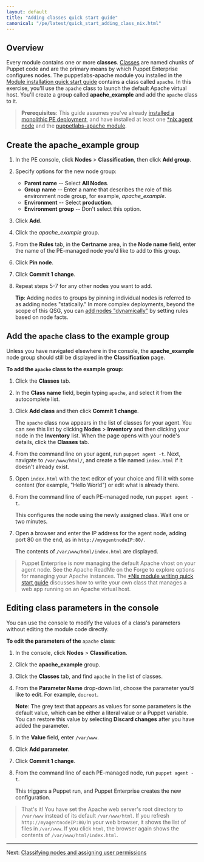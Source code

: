 ```yaml
---
layout: default
title: "Adding classes quick start guide"
canonical: "/pe/latest/quick_start_adding_class_nix.html"
---
```



## Overview

Every module contains one or more **classes**. [Classes]({{puppet}}/lang_classes.html) are named chunks of Puppet code and are the primary means by which Puppet Enterprise configures nodes. The puppetlabs-apache module you installed in the [Module installation quick start guide](./quick_start_module_install_nix.html) contains a class called `apache`. In this exercise, you'll use the `apache` class to launch the default Apache virtual host. You'll create a group called __apache_example__ and add the `apache` class to it.

> **Prerequisites**: This guide assumes you've already [installed a monolithic PE deployment](./quick_start_install_mono.html), and have installed at least one [*nix agent node](./quick_start_install_agents_nix.html) and the [puppetlabs-apache module](./quick_start_module_install_nix.html).


## Create the apache_example group

1. In the PE console, click **Nodes** > **Classification**, then click **Add group**.
2. Specify options for the new node group:
   - **Parent name** -- Select **All Nodes**.
   - **Group name** -- Enter a name that describes the role of this environment node group, for example, *apache_example*.
   - **Environment** -- Select **production**.
   - **Environment group** -- Don't select this option.
3. Click **Add**.
4. Click the *apache_example* group.
5. From the **Rules** tab, in the **Certname** area, in the **Node name** field, enter the name of the PE-managed node you'd like to add to this group.
6. Click **Pin node**.
7. Click **Commit 1 change**.
8. Repeat steps 5-7 for any other nodes you want to add.

   **Tip**: Adding nodes to groups by pinning individual nodes is referred to as adding nodes "statically." In more complex deployments, beyond the scope of this QSG, you can [add nodes "dynamically"](./console_classes_groups.html#adding-nodes-dynamically) by setting rules based on node facts.


## Add the `apache` class to the example group

Unless you have navigated elsewhere in the console, the __apache_example__ node group should still be displayed in the __Classification__ page.

**To add the `apache` class to the example group:**

1. Click the __Classes__ tab.

2. In the __Class name__ field, begin typing `apache`, and select it from the autocomplete list.

3. Click __Add class__ and then click __Commit 1 change__.

   The `apache` class now appears in the list of classes for your agent. You can see this list by clicking __Nodes__ > __Inventory__ and then clicking your node in the __Inventory__ list. When the page opens with your node's details, click the **Classes** tab.

4. From the command line on your agent, run `puppet agent -t`. Next, navigate to `/var/www/html/`, and create a file named `index.html` if it doesn't already exist.

5. Open `index.html` with the text editor of your choice and fill it with some content (for example, "Hello World") or edit what is already there.

6. From the command line of each PE-managed node, run `puppet agent -t`.

   This configures the node using the newly assigned class. Wait one or two minutes.

7. Open a browser and enter the IP address for the agent node, adding port 80 on the end, as in `http://myagentnodeIP:80/`.

   The contents of `/var/www/html/index.html` are displayed.

> Puppet Enterprise is now managing the default Apache vhost on your agent node. See the Apache ReadMe on the Forge to explore options for managing your Apache instances. The [*Nix module writing quick start guide](./quick_writing_nix.html) discusses how to write your own class that manages a web app running on an Apache virtual host.

## Editing class parameters in the console

You can use the console to modify the values of a class's parameters without editing the module code directly.

**To edit the parameters of the** `apache` **class**:

1. In the console, click __Nodes__ > __Classification__.
2. Click the __apache_example__ group.
3. Click the __Classes__ tab, and find `apache` in the list of classes.

4. From the __Parameter Name__ drop-down list, choose the parameter you’d like to edit. For example, `docroot`.

   **Note**: The grey text that appears as values for some parameters is the default value, which can be either a literal value or a Puppet variable. You can restore this value by selecting __Discard changes__ after you have added the parameter.

5. In the __Value__ field, enter `/var/www`.
6. Click __Add parameter__.
7. Click __Commit 1 change__.
8. From the command line of each PE-managed node, run `puppet agent -t`.

   This triggers a Puppet run, and Puppet Enterprise creates the new configuration.

> That's it! You have set the Apache web server's root directory to `/var/www` instead of its default `/var/www/html`. If you refresh `http://myagentnodeIP:80/`in your web browser, it shows the list of files in `/var/www`. If you click `html`, the browser again shows the contents of `/var/www/html/index.html`.

----------

Next: [Classifying nodes and assigning user permissions](./quick_start_nc_rbac.html)

